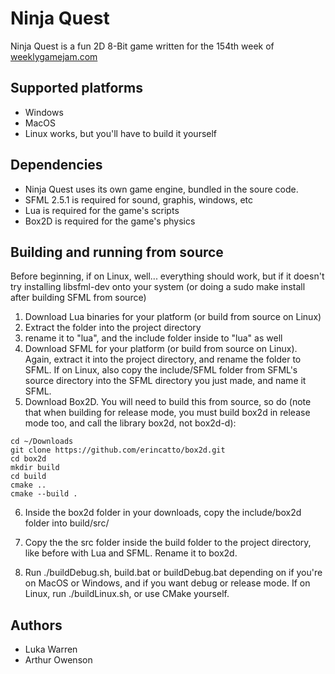 # Ninja Quest
Ninja Quest is a fun 2D 8-Bit game written for the 154th week of [weeklygamejam.com](http://www.weeklygamejam.com/)

## Supported platforms
* Windows
* MacOS
* Linux works, but you'll have to build it yourself

## Dependencies
* Ninja Quest uses its own game engine, bundled in the soure code.
* SFML 2.5.1 is required for sound, graphis, windows, etc
* Lua is required for the game's scripts
* Box2D is required for the game's physics

## Building and running from source
Before beginning, if on Linux, well... everything should work, but if it doesn't try installing libsfml-dev onto your system (or doing a sudo make install after building SFML from source)

1) Download Lua binaries for your platform (or build from source on Linux)
2) Extract the folder into the project directory
3) rename it to "lua", and the include folder inside to "lua" as well
4) Download SFML for your platform (or build from source on Linux). Again, extract it into the project directory, and rename the folder to SFML. If on Linux, also copy the include/SFML folder from SFML's source directory into the SFML directory you just made, and name it SFML.
5) Download Box2D. You will need to build this from source, so do (note that when building for release mode, you must build box2d in release mode too, and call the library box2d, not box2d-d):
```
cd ~/Downloads
git clone https://github.com/erincatto/box2d.git
cd box2d
mkdir build
cd build
cmake ..
cmake --build .
```

6) Inside the box2d folder in your downloads, copy the include/box2d folder into build/src/

7) Copy the the src folder inside the build folder to the project directory, like before with Lua and SFML. Rename it to box2d.

8) Run ./buildDebug.sh, build.bat or buildDebug.bat depending on if you're on MacOS or Windows, and if you want debug or release mode. If on Linux, run ./buildLinux.sh, or use CMake yourself.

## Authors
* Luka Warren
* Arthur Owenson
